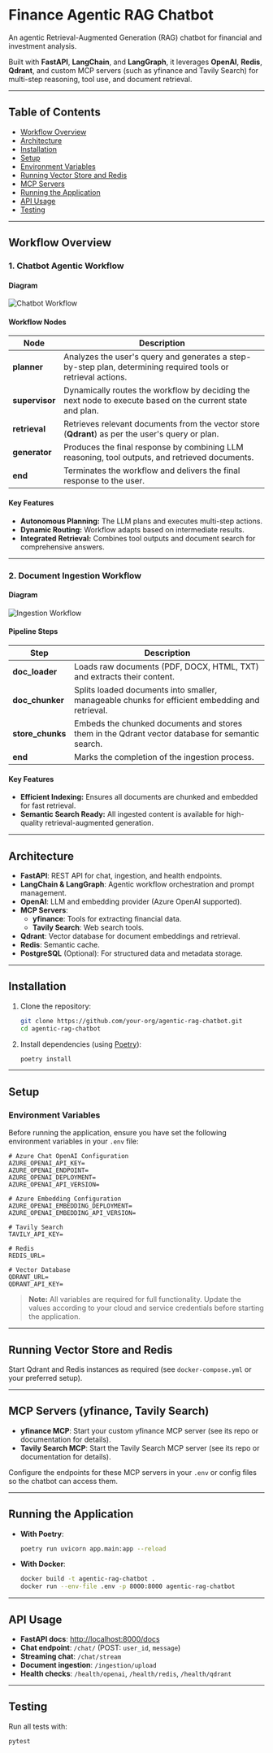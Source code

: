 # Finance Agentic RAG Chatbot

An agentic Retrieval-Augmented Generation (RAG) chatbot for financial and investment analysis.

Built with **FastAPI**, **LangChain**, and **LangGraph**, it leverages **OpenAI**, **Redis**, **Qdrant**, and custom MCP servers (such as yfinance and Tavily Search) for multi-step reasoning, tool use, and document retrieval.

---

## Table of Contents

- [Workflow Overview](#workflow-overview)
- [Architecture](#architecture)
- [Installation](#installation)
- [Setup](#setup)
- [Environment Variables](#environment-variables)
- [Running Vector Store and Redis](#running-vector-store-and-redis)
- [MCP Servers](#mcp-servers-yfinance-tavily-search)
- [Running the Application](#running-the-application)
- [API Usage](#api-usage)
- [Testing](#testing)
---

## Workflow Overview

### 1. Chatbot Agentic Workflow

#### **Diagram**
![Chatbot Workflow](assets/chat_graph.png)

#### **Workflow Nodes**

| Node        | Description                                                                                                   |
|-------------|--------------------------------------------------------------------------------------------------------------|
| **planner**     | Analyzes the user's query and generates a step-by-step plan, determining required tools or retrieval actions. |
| **supervisor**  | Dynamically routes the workflow by deciding the next node to execute based on the current state and plan.     |
| **retrieval**   | Retrieves relevant documents from the vector store (**Qdrant**) as per the user's query or plan.              |
| **generator**   | Produces the final response by combining LLM reasoning, tool outputs, and retrieved documents.                |
| **end**         | Terminates the workflow and delivers the final response to the user.                                         |

#### **Key Features**
- **Autonomous Planning:** The LLM plans and executes multi-step actions.
- **Dynamic Routing:** Workflow adapts based on intermediate results.
- **Integrated Retrieval:** Combines tool outputs and document search for comprehensive answers.

---

### 2. Document Ingestion Workflow

#### **Diagram**
![Ingestion Workflow](assets/ingestion_graph.png)

#### **Pipeline Steps**

| Step           | Description                                                                                       |
|----------------|--------------------------------------------------------------------------------------------------|
| **doc_loader**     | Loads raw documents (PDF, DOCX, HTML, TXT) and extracts their content.                           |
| **doc_chunker**    | Splits loaded documents into smaller, manageable chunks for efficient embedding and retrieval.     |
| **store_chunks**   | Embeds the chunked documents and stores them in the Qdrant vector database for semantic search.    |
| **end**            | Marks the completion of the ingestion process.                                                    |

#### **Key Features**
- **Efficient Indexing:** Ensures all documents are chunked and embedded for fast retrieval.
- **Semantic Search Ready:** All ingested content is available for high-quality retrieval-augmented generation.

---

## Architecture

- **FastAPI**: REST API for chat, ingestion, and health endpoints.
- **LangChain & LangGraph**: Agentic workflow orchestration and prompt management.
- **OpenAI**: LLM and embedding provider (Azure OpenAI supported).
- **MCP Servers**:
    - **yfinance**: Tools for extracting financial data.
    - **Tavily Search**: Web search tools.
- **Qdrant**: Vector database for document embeddings and retrieval.
- **Redis**: Semantic cache.
- **PostgreSQL** (Optional): For structured data and metadata storage.

---

## Installation

1. Clone the repository:
     ```bash
     git clone https://github.com/your-org/agentic-rag-chatbot.git
     cd agentic-rag-chatbot
     ```
2. Install dependencies (using [Poetry](https://python-poetry.org/)):
     ```bash
     poetry install
     ```

---

## Setup

### Environment Variables

Before running the application, ensure you have set the following environment variables in your `.env` file:

```env
# Azure Chat OpenAI Configuration
AZURE_OPENAI_API_KEY=
AZURE_OPENAI_ENDPOINT=
AZURE_OPENAI_DEPLOYMENT=
AZURE_OPENAI_API_VERSION=

# Azure Embedding Configuration
AZURE_OPENAI_EMBEDDING_DEPLOYMENT=
AZURE_OPENAI_EMBEDDING_API_VERSION=

# Tavily Search
TAVILY_API_KEY=

# Redis
REDIS_URL=

# Vector Database
QDRANT_URL=
QDRANT_API_KEY=
```

> **Note:** All variables are required for full functionality. Update the values according to your cloud and service credentials before starting the application.

---

## Running Vector Store and Redis

Start Qdrant and Redis instances as required (see `docker-compose.yml` or your preferred setup).

---

## MCP Servers (yfinance, Tavily Search)

- **yfinance MCP**: Start your custom yfinance MCP server (see its repo or documentation for details).
- **Tavily Search MCP**: Start the Tavily Search MCP server (see its repo or documentation for details).

Configure the endpoints for these MCP servers in your `.env` or config files so the chatbot can access them.

---

## Running the Application

- **With Poetry**:
    ```bash
    poetry run uvicorn app.main:app --reload
    ```
- **With Docker**:
    ```bash
    docker build -t agentic-rag-chatbot .
    docker run --env-file .env -p 8000:8000 agentic-rag-chatbot
    ```

---

## API Usage

- **FastAPI docs**: [http://localhost:8000/docs](http://localhost:8000/docs)
- **Chat endpoint**: `/chat/` (POST: `user_id`, `message`)
- **Streaming chat**: `/chat/stream`
- **Document ingestion**: `/ingestion/upload`
- **Health checks**: `/health/openai`, `/health/redis`, `/health/qdrant`

---

## Testing

Run all tests with:

```bash
pytest
```

